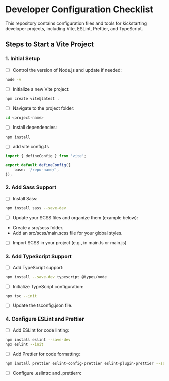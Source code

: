 # Developer Configuration Checklist

This repository contains configuration files and tools for kickstarting developer projects, including Vite, ESLint, Prettier, and TypeScript.

## Steps to Start a Vite Project

### 1. Initial Setup
- [ ] Control the version of Node.js and update if needed:
```bash
node -v
```  
- [ ] Initialize a new Vite project:
```bash
npm create vite@latest .
```

- [ ]  Navigate to the project folder:
```bash
cd <project-name>
```
   
- [ ]  Install dependencies:
```bash
npm install
```

- [ ] add vite.config.ts
```typescript
import { defineConfig } from 'vite';

export default defineConfig({
    base: '/repo-name/',
});
```

### 2. Add Sass Support
- [ ] Install Sass:
```bash
npm install sass --save-dev
```

- [ ] Update your SCSS files and organize them (example below):
 - Create a src/scss folder.
 - Add an src/scss/main.scss file for your global styles.

- [ ] Import SCSS in your project (e.g., in main.ts or main.js)

### 3. Add TypeScript Support
- [ ]  Add TypeScript support:
```bash
npm install --save-dev typescript @types/node
```

- [ ] Initialize TypeScript configuration:
```bash
npx tsc --init
```

- [ ] Update the tsconfig.json file.

### 4. Configure ESLint and Prettier

- [ ] Add ESLint for code linting:
```bash
npm install eslint --save-dev
npx eslint --init
```

- [ ]  Add Prettier for code formatting:
```bash
npm install prettier eslint-config-prettier eslint-plugin-prettier --save-dev
```

- [ ] Configure .eslintrc and .prettierrc
